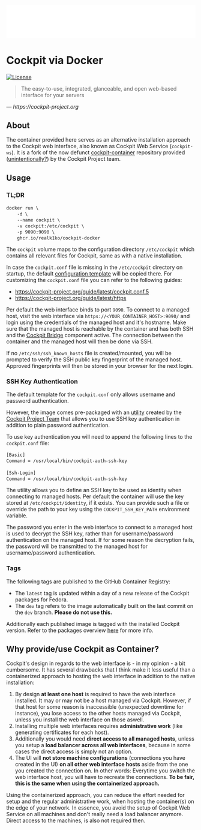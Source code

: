 ![Cockpit Logo](cockpit-logo.png)

# Cockpit via Docker

[![License](https://img.shields.io/github/license/realk1ko/cockpit-docker.svg)](https://github.com/realk1ko/cockpit-docker/blob/master/LICENSE)

> The easy-to-use, integrated, glanceable, and open web-based interface for your servers

_&#8213; https://cockpit-project.org_

## About

The container provided here serves as an alternative installation approach to the Cockpit web interface, also known as
Cockpit Web Service (`cockpit-ws`). It is a fork of the now
defunct [cockpit-container](https://github.com/cockpit-project/cockpit-container) repository
provided ([unintentionally?](https://github.com/cockpit-project/cockpit/issues/17568#issuecomment-1186925794)) by the
Cockpit Project team.

## Usage

### TL;DR

```
docker run \
    -d \
    --name cockpit \
    -v cockpit:/etc/cockpit \
    -p 9090:9090 \
    ghcr.io/realk1ko/cockpit-docker
```

The `cockpit` volume maps to the configuration directory `/etc/cockpit` which contains all relevant files for Cockpit,
same as with a native installation.

In case the `cockpit.conf` file is missing in the `/etc/cockpit` directory on startup, the
default [configuration template](https://github.com/realk1ko/cockpit-docker/blob/main/usr/local/etc/cockpit-docker/cockpit.conf.template)
will be copied there. For customizing the `cockpit.conf` file you can refer to the following guides:

- https://cockpit-project.org/guide/latest/cockpit.conf.5
- https://cockpit-project.org/guide/latest/https

Per default the web interface binds to port `9090`. To connect to a managed host, visit the web
interface via `https://<YOUR_CONTAINER_HOST>:9090/` and login using the credentials of the managed host and it's
hostname. Make sure that the managed host is reachable by the container and has both SSH and
the [Cockpit Bridge](https://cockpit-project.org/guide/latest/cockpit-bridge.1.html) component active. The connection
between the container and the managed host will then be done via SSH.

If no `/etc/ssh/ssh_known_hosts` file is created/mounted, you will be prompted to verify the SSH public key fingerprint
of the managed host. Approved fingerprints will then be stored in your browser for the next login.

### SSH Key Authentication

The default template for the `cockpit.conf` only allows username and password authentication.

However, the image comes pre-packaged with
an [utility](https://github.com/realk1ko/cockpit-docker/blob/main/usr/local/bin/cockpit-auth-ssh-key) created by
the [Cockpit Project Team](https://github.com/cockpit-project) that allows you to use SSH key authentication in addition
to plain password authentication.

To use key authentication you will need to append the following lines to the `cockpit.conf` file:

```
[Basic]
Command = /usr/local/bin/cockpit-auth-ssh-key

[Ssh-Login]
Command = /usr/local/bin/cockpit-auth-ssh-key
```

The utility allows you to define an SSH key to be used as identity when connecting to managed hosts. Per default the
container will use the key stored at `/etc/cockpit/identity`, if it exists. You can provide such a file or override the
path to your key using the `COCKPIT_SSH_KEY_PATH` environment variable.

The password you enter in the web interface to connect to a managed host is used to decrypt the SSH key, rather than for
username/password authentication on the managed host. If for some reason the decryption fails, the password will be
transmitted to the managed host for username/password authentication.

### Tags

The following tags are published to the GitHub Container Registry:

- The `latest` tag is updated within a day of a new release of the Cockpit packages for Fedora.
- The `dev` tag refers to the image automatically built on the last commit on the `dev` branch. **Please do not use
  this.**

Additionally each published image is tagged with the installed Cockpit version. Refer to the packages
overview [here](https://github.com/users/realk1ko/packages/container/package/cockpit-docker) for more info.

## Why provide/use Cockpit as Container?

Cockpit's design in regards to the web interface is - in my opinion - a bit cumbersome. It has several drawbacks that I
think make it less useful than a containerized approach to hosting the web interface in addition to the native
installation:

1. By design **at least one host** is required to have the web interface installed. It may or may not be a host managed
   via Cockpit. However, if that host for some reason is inaccessible (unexpected downtime for instance), you lose
   access to the other hosts managed via Cockpit, unless you install the web interface on those aswell.
2. Installing multiple web interfaces requires **administrative work** (like generating certificates for each host).
3. Additionally you would need **direct access to all managed hosts**, unless you setup a **load balancer across all web
   interfaces**, because in some cases the direct access is simply not an option.
4. The UI will **not store machine configurations** (connections you have created in the UI) **on all other web
   interface hosts** aside from the one you created the connection on. In other words: Everytime you switch the web
   interface host, you will have to recreate the connections. **To be fair, this is the same when using the
   containerized approach.**

Using the containerized approach, you can reduce the effort needed for setup and the regular administrative work, when
hosting the container(s) on the edge of your network. In essence, you avoid the setup of Cockpit Web Service on all
machines and don't really need a load balancer anymore. Direct access to the machines, is also not required then.
